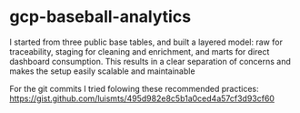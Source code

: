 # gcp-baseball-analytics

I started from three public base tables, and built a layered model: raw for traceability, staging for cleaning and enrichment, and marts for direct dashboard consumption. This results in a clear separation of concerns and makes the setup easily scalable and maintainable

For the git commits I tried folowing these recommended practices: 
https://gist.github.com/luismts/495d982e8c5b1a0ced4a57cf3d93cf60